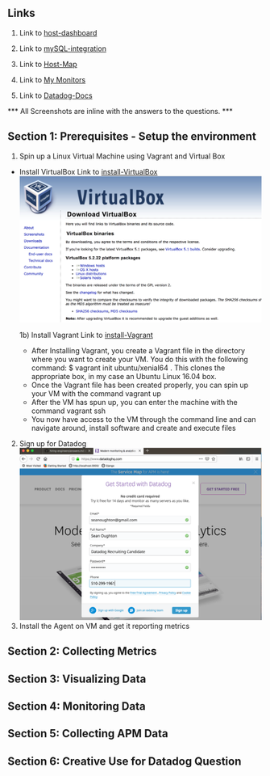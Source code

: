 ## Links

1. Link to [host-dashboard](https://app.datadoghq.com/dash/host/732018690?live=true&page=0&tile_size=m&is_auto=false&from_ts=1544806380000&to_ts=1544809980000)

2. Link to [mySQL-integration](https://app.datadoghq.com/dash/integration/12/mysql---overview?tile_size=m&page=0&is_auto=false&from_ts=1544806500000&to_ts=1544810100000&live=true)

3. Link to [Host-Map](https://app.datadoghq.com/infrastructure/map?fillby=avg%3Acpuutilization&sizeby=avg%3Anometric&groupby=availability-zone&nameby=name&nometrichosts=false&tvMode=false&nogrouphosts=true&palette=green_to_orange&paletteflip=false&node_type=host)

4. Link to [My Monitors](https://app.datadoghq.com/monitors/manage)

5. Link to [Datadog-Docs](https://docs.datadoghq.com/)


*** All Screenshots are inline with the answers to the questions. ***

## Section 1: Prerequisites - Setup the environment
1. Spin up a Linux Virtual Machine using Vagrant and Virtual Box

  - Install VirtualBox
Link to [install-VirtualBox](https://www.virtualbox.org/wiki/Downloads)
  ![VirtualBox](./datadog-images/section-1/install-virtual-box.png)

    1b) Install Vagrant
Link to [install-Vagrant](https://www.vagrantup.com/intro/getting-started/install.html)

    * After Installing Vagrant, you create a Vagrant file in the directory where you want to create your VM. You do this with the following command:  $ vagrant init ubuntu/xenial64 .
    This clones the appropriate box, in my case an Ubuntu Linux 16.04 box.
    * Once the Vagrant file has been created properly, you can spin up your VM with the command vagrant up
    * After the VM has spun up, you can enter the machine with the command vagrant ssh
    * You now have access to the VM through the command line and can navigate around, install software and create and execute files

  2) Sign up for Datadog
  ![sign up](./datadog-images/section-1/signup-for-datadog.png)
  3) Install the Agent on VM and get it reporting metrics

## Section 2: Collecting Metrics

## Section 3: Visualizing Data

## Section 4: Monitoring Data

## Section 5: Collecting APM Data

## Section 6: Creative Use for Datadog Question
